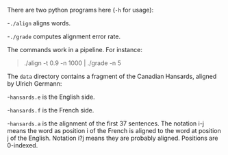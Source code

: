 There are two python programs here (`-h` for usage):

-`./align` aligns words.

-`./grade` computes alignment error rate.

The commands work in a pipeline. For instance:

   > ./align -t 0.9 -n 1000 | ./grade -n 5

The `data` directory contains a fragment of the Canadian Hansards,
aligned by Ulrich Germann:

-`hansards.e` is the English side.

-`hansards.f` is the French side.

-`hansards.a` is the alignment of the first 37 sentences. The 
  notation i-j means the word as position i of the French is 
  aligned to the word at position j of the English. Notation 
  i?j means they are probably aligned. Positions are 0-indexed.
